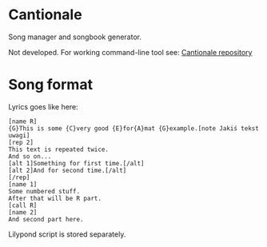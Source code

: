 # Cantionale

Song manager and songbook generator.

Not developed. For working command-line tool see: [Cantionale repository](https://github.com/wojtex/cantionale)


# Song format

Lyrics goes like here:

```
[name R]
{G}This is some {C}very good {E}for{A}mat {G}example.[note Jakiś tekst uwagi]
[rep 2]
This text is repeated twice.
And so on...
[alt 1]Something for first time.[/alt]
[alt 2]And for second time.[/alt]
[/rep]
[name 1]
Some numbered stuff.
After that will be R part.
[call R]
[name 2]
And second part here.
```

Lilypond script is stored separately.
